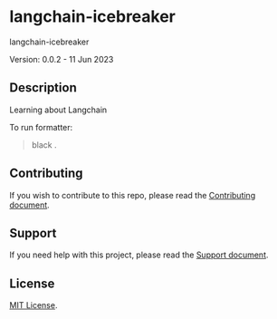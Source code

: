 # langchain-icebreaker

langchain-icebreaker

Version: 0.0.2 - 11 Jun 2023

## Description

Learning about Langchain

To run formatter:  
> black .

## Contributing

If you wish to contribute to this repo, please read the [Contributing document](.github/CONTRIBUTING.md).

## Support

If you need help with this project, please read the [Support document](.github/SUPPORT.md).

## License

[MIT License](LICENSE).
